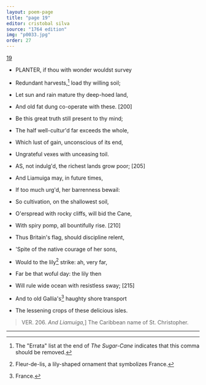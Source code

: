 ```yaml
---
layout: poem-page
title: "page 19"
editor: cristobal silva
source: "1764 edition"
img: "p0033.jpg"
order: 27
---
```



[19]({{site.baseurl}}/images/{{page.img}})

- PLANTER, if thou with wonder wouldst survey
- Redundant harvests,[^f19n1] load thy willing soil;
- Let sun and rain mature thy deep-hoed land,
- And old fat dung co-operate with these. [200]
- Be this great truth still present to thy mind;
- The half well-cultur'd far exceeds the whole,
- Which lust of gain, unconscious of its end,
- Ungrateful vexes with unceasing toil.

- AS, not indulg'd, the richest lands grow poor; [205]
- And Liamuiga may, in future times,
- If too much urg'd, her barrenness bewail:
- So cultivation, on the shallowest soil,
- O'erspread with rocky cliffs, will bid the Cane,
- With spiry pomp, all bountifully rise. [210]
- Thus Britain's flag, should discipline relent,
- \'Spite of the native courage of her sons,
- Would to the lily[^f19n2] strike: ah, very far,
- Far be that woful day: the lily then
- Will rule wide ocean with resistless sway; [215]
- And to old Gallia's[^f19n3] haughty shore transport
- The lessening crops of these delicious isles.

> VER. 206. *And Liamuiga,*\] The Caribbean name of St. Christopher. 

[^f19n1]: The "Errata" list at the end of *The Sugar-Cane* indicates that this comma should be removed.  

[^f19n2]: Fleur-de-lis, a lily-shaped ornament that symbolizes France.  

[^f19n3]: France.

---
